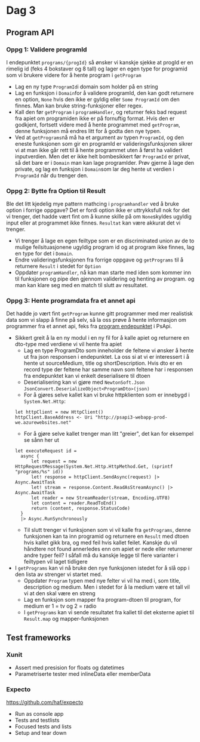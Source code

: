 # Dag 3

## Program API

### Oppg 1: Validere programId
I endepunktet `programs/{progId}` så ønsker vi kanskje sjekke at progId er en rimelig id (feks 4 bokstaver og 8 tall) og lager en egen type for programid som vi brukere videre for å hente program i `getProgram`
* Lag en ny type `ProgramId`i domain som holder på en string
* Lag en funksjon i `Domain`for å validere programId, den kan godt returnere en option, `None` hvis den ikke er gyldig eller `Some ProgramId` om den finnes. Man kan bruke string-funksjoner eller regex.
* Kall den før `getProgram` i `programHandler`, og returner feks bad request fra apiet om programiden ikke er på fornuftig format. Hvis den er godkjent, fortsett videre med å hente programmet med `getProgram`, denne funksjonen må endres litt for å godta den nye typen.
* Ved at `getPrograms`nå må ha et argument av typen `ProgramId`, og den eneste funksjonen som gir en programId er valideringsfunksjonen sikrer vi at man ikke går rett til å hente programmet uten å først ha validert inputverdien. Men det er ikke helt bombesikkert før `ProgramId` er privat, så det bare er i `Domain` man kan lage programIder. Prøv gjerne å lage den private, og lag en funksjon i `Domain`som lar deg hente ut verdien i `ProgramId` når du trenger den.

### Oppg 2: Bytte fra Option til Result
Ble det litt kjedelig mye pattern mathcing i `programhandler` ved å bruke option i forrige oppgave? Det er fordi option ikke er uttrykksfull nok for det vi trenger, det hadde vært fint om å kunne skille på om `None`skyldes ugyldig input eller at programmet ikke finnes. `Resultat` kan være akkurat det vi trenger.
* Vi trenger å lage en egen feiltype som er en discriminated union av de to mulige feilsituasjonene ugyldig program id og at program ikke finnes, lag en type for det i `Domain`.
* Endre valideringsfunksjonen fra forrige oppgave og `getPrograms` til å returnere `Result` i stedet for `Option`
* Oppdater `programHandler`, nå kan man starte med iden som kommer inn til funksjonen og pipe den gjennom validering og henting av program. og man kan klare seg med en match til slutt av resultatet.

### Oppg 3: Hente programdata fra et annet api
Det hadde jo vært fint `getProgram` kunne gitt programmer med mer realistisk data som vi slapp å finne på selv, så la oss prøve å hente informasjon om programmer fra et annet api, feks fra [program endepunktet](http://psapi3-webapp-prod-we.azurewebsites.net/swagger/ui/index#/Program) i PsApi. 
* Sikkert greit å la en ny modul i en ny fil for å kalle apiet og returnere en dto-type med verdiene vi vil hente fra apiet
  * Lag en type ProgramDto som inneholder de feltene vi ønsker å hente ut fra json responsen i endepunktet. La oss si at vi er interessert i å hente ut sourceMedium, title og shortDescription. Hvis dto er en record type der feltene har samme navn som feltene har i responsen fra endepunktet kan vi enkelt deserialisere til dtoen
  * Deserialisering kan vi gjøre med `NewtonSoft.Json`
  ```JsonConvert.DeserializeObject<ProgramDto>(json)```
  * For å gjøres selve kallet kan vi bruke httpklienten som er innebygd i `System.Net.Http`:
  ```
  let httpClient = new HttpClient()
  httpClient.BaseAddress <- Uri "http://psapi3-webapp-prod-we.azurewebsites.net"
  ```
  * For å gjøre selve kallet trenger man litt "greier", det kan for eksempel se sånn her ut
  ```
  let executeRequest id =
    async {
        let request = new HttpRequestMessage(System.Net.Http.HttpMethod.Get, (sprintf "programs/%s" id))
        let! response = httpClient.SendAsync(request) |> Async.AwaitTask
        let! stream = response.Content.ReadAsStreamAsync() |> Async.AwaitTask
        let reader = new StreamReader(stream, Encoding.UTF8)
        let content = reader.ReadToEnd()
        return (content, response.StatusCode)
    }
    |> Async.RunSynchronously
  ```
  * Til slutt trenger vi funksjonen som vi vil kalle fra `getPrograms`, denne funksjonen kan ta inn programid og returnere en `Result` med dtoen hvis kallet gikk bra, og med feil hvis kallet feilet. Kanskje du vil håndtere not found annerledes enn om apiet er nede eller returnerer andre typer feil? I såfall må du kanskje legge til flere varianter i feiltypen vil laget tidligere
* I `getPrograms` kan vi nå bruke den nye funksjonen istedet for å slå opp i den lista av strenger vi startet med.
  * Oppdater `Program` typen med nye felter vi vil ha med i, som title, description og medium. Men i stedet for å la medium være et tall vil vi at den skal være en streng
  * Lag en funksjon som mapper fra program-dtoen til program, for medium er 1 = tv og 2 = radio
  * I `getPrograms` kan vi sende resultatet fra kallet til det eksterne apiet til `Result.map` og mapper-funksjonen

## Test frameworks

### Xunit

* Assert med presision for floats og datetimes
* Parametriserte tester med inlineData eller memberData

### Expecto
https://github.com/haf/expecto

* Run as console app
* Tests and testlists
* Focused tests and lists
* Setup and tear down
